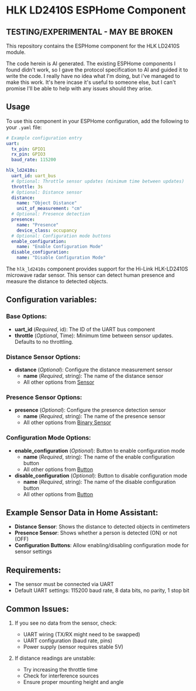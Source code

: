 # HLK LD2410S ESPHome Component
## TESTING/EXPERIMENTAL - MAY BE BROKEN
This repository contains the ESPHome component for the HLK LD2410S module.

The code herein is AI generated. The existing ESPHome components I found didn't work, so I gave the protocol specification to AI and guided it to write the code. I really have no idea what I'm doing, but i've managed to make this work. It's here incase it's useful to someone else, but I can't promise I'll be able to help with any issues should they arise.

## Usage

To use this component in your ESPHome configuration, add the following to your `.yaml` file:

```yaml
# Example configuration entry
uart:
  tx_pin: GPIO1
  rx_pin: GPIO3
  baud_rate: 115200

hlk_ld2410s:
  uart_id: uart_bus
  # Optional: Throttle sensor updates (minimum time between updates)
  throttle: 3s
  # Optional: Distance sensor
  distance:
    name: "Object Distance"
    unit_of_measurement: "cm"
  # Optional: Presence detection
  presence:
    name: "Presence"
    device_class: occupancy
  # Optional: Configuration mode buttons
  enable_configuration:
    name: "Enable Configuration Mode"
  disable_configuration:
    name: "Disable Configuration Mode"
```

The `hlk_ld2410s` component provides support for the Hi-Link HLK-LD2410S microwave radar sensor. This sensor can detect human presence and measure the distance to detected objects.

## Configuration variables:

### Base Options:
- **uart_id** (*Required*, id): The ID of the UART bus component
- **throttle** (*Optional*, Time): Minimum time between sensor updates. Defaults to no throttling.

### Distance Sensor Options:
- **distance** (*Optional*): Configure the distance measurement sensor
  - **name** (*Required*, string): The name of the distance sensor
  - All other options from [Sensor](https://esphome.io/components/sensor/index.html#config-sensor)

### Presence Sensor Options:
- **presence** (*Optional*): Configure the presence detection sensor
  - **name** (*Required*, string): The name of the presence sensor
  - All other options from [Binary Sensor](https://esphome.io/components/binary_sensor/index.html#config-binary-sensor)

### Configuration Mode Options:
- **enable_configuration** (*Optional*): Button to enable configuration mode
  - **name** (*Required*, string): The name of the enable configuration button
  - All other options from [Button](https://esphome.io/components/button/index.html#config-button)
- **disable_configuration** (*Optional*): Button to disable configuration mode
  - **name** (*Required*, string): The name of the disable configuration button
  - All other options from [Button](https://esphome.io/components/button/index.html#config-button)

## Example Sensor Data in Home Assistant:

- **Distance Sensor**: Shows the distance to detected objects in centimeters
- **Presence Sensor**: Shows whether a person is detected (ON) or not (OFF)
- **Configuration Buttons**: Allow enabling/disabling configuration mode for sensor settings

## Requirements:

- The sensor must be connected via UART
- Default UART settings: 115200 baud rate, 8 data bits, no parity, 1 stop bit

## Common Issues:

1. If you see no data from the sensor, check:
   - UART wiring (TX/RX might need to be swapped)
   - UART configuration (baud rate, pins)
   - Power supply (sensor requires stable 5V)

2. If distance readings are unstable:
   - Try increasing the throttle time
   - Check for interference sources
   - Ensure proper mounting height and angle
```
